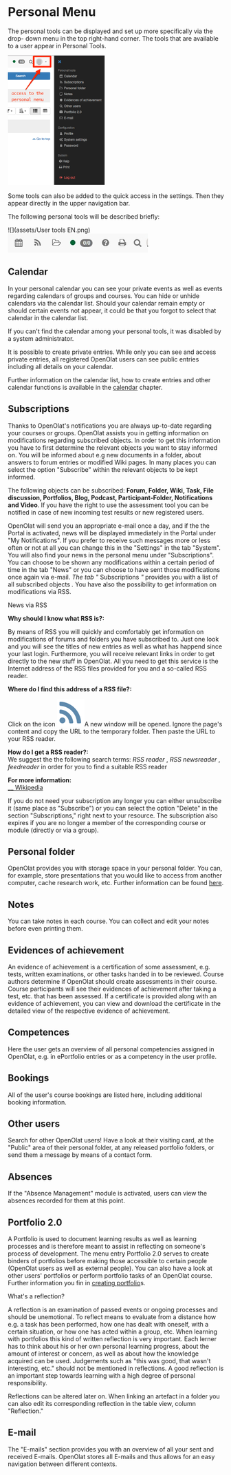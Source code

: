 # Personal Menu

The personal tools can be displayed and set up more specifically via the drop-
down menu in the top right-hand corner. The tools that are available to a user
appear in Personal Tools.

![](assets/en_personalmenu.png)

  

Some tools can also be added to the quick access in the settings. Then they
appear directly in the upper navigation bar.

The following personal tools will be described briefly:

![](assets/User tools EN.png)
![](assets/Benutzerwerkzeuge2.jpg)

##  Calendar

In your personal calendar you can see your private events as well as events
regarding calendars of groups and courses. You can hide or unhide calendars
via the calendar list. Should your calendar remain empty or should certain
events not appear, it could be that you forgot to select that calendar in the
calendar list.

  

If you can't find the calendar among your personal tools, it was disabled by a
system administrator.

It is possible to create private entries. While only you can see and access
private entries, all registered OpenOlat users can see public entries
including all details on your calendar.

Further information on the calendar list, how to create entries and other
calendar functions is available in the [calendar](Calendar.md) chapter.

##  Subscriptions

Thanks to OpenOlat's notifications you are always up-to-date regarding your
courses or groups. OpenOlat assists you in getting information on
modifications regarding subscribed objects. In order to get this information
you have to first determine the relevant objects you want to stay informed on.
You will be informed about e.g new documents in a folder, about answers to
forum entries or modified Wiki pages. In many places you can select the option
"Subscribe" within the relevant objects to be kept informed.

The following objects can be subscribed:  **Forum, Folder, Wiki, Task, File
discussion, Portfolios, Blog, Podcast, Participant-Folder, Notifications and
Video**. If you have the right to use the assessment tool you can be notified
in case of new incoming test results or new registered users.

OpenOlat will send you an appropriate e-mail once a day, and if the the Portal
is activated, news will be displayed immediately in the Portal under "My
Notifications". If you prefer to receive such messages more or less often or
not at all you can change this in the "Settings" in the tab "System". You will
also find your news in the personal menu under "Subscriptions". You can choose
to be shown any modifications within a certain period of time in the tab
"News" or you can choose to have sent those modifications once again via
e-mail. _The tab "_ Subscriptions _"_ provides you with a list of all
subscribed objects _._ You have also the possibility to get information on
modifications via RSS.

  

 News via RSS

**Why should I know what RSS is?:**

By means of RSS you will quickly and comfortably get information on
modifications of forums and folders you have subscribed to. Just one look and
you will see the titles of new entries as well as what has happend since your
last login. Furthermore, you will receive relevant links in order to get
directly to the new stuff in OpenOlat. All you need to get this service is the
Internet address of the RSS files provided for you and a so-called RSS reader.  
  
**Where do I find this address of a RSS file?:**

Click on the icon
![](assets/rss.png)A
new window will be opened. Ignore the page's content and copy the URL to the
temporary folder. Then paste the URL to your RSS reader.  
  
**How do I get a RSS reader?:**  
We suggest the the following search terms: _RSS reader_ , _RSS newsreader_ ,
_feedreader_ in order for you to find a suitable RSS reader  
  
 **For more information:**  
[__ Wikipedia](http://en.wikipedia.org/wiki/Rss_feed)

  

If you do not need your subscription any longer you can either unsubscribe it
(same place as "Subscribe") or you can select the option "Delete" in the
section "Subscriptions," right next to your resource. The subscription also
expires if you are no longer a member of the corresponding course or module
(directly or via a group).

##  Personal folder

OpenOlat provides you with storage space in your personal folder. You can, for
example, store presentations that you would like to access from another
computer, cache research work, etc. Further information can be found
[here](Personal_folders.md).

##  Notes

You can take notes in each course. You can collect and edit your notes before
even printing them.

##  Evidences of achievement

An evidence of achievement is a certification of some assessment, e.g. tests,
written examinations, or other tasks handed in to be reviewed. Course authors
determine if OpenOlat should create assessments in their course. Course
participants will see their evidences of achievement after taking a test, etc.
that has been assessed. If a certificate is provided along with an evidence of
achievement, you can view and download the certificate in the detailed view of
the respective evidence of achievement.

## Competences

Here the user gets an overview of all personal competencies assigned in
OpenOlat, e.g. in ePortfolio entries or as a competency in the user profile.

## Bookings

All of the user's course bookings are listed here, including additional
booking information.

##  Other users

Search for other OpenOlat users! Have a look at their visiting card, at the
"Public" area of their personal folder, at any released portfolio folders, or
send them a message by means of a contact form.

## Absences

If the "Absence Management" module is activated, users can view the absences
recorded for them at this point.

##  Portfolio 2.0

A Portfolio is used to document learning results as well as learning processes
and is therefore meant to assist in reflecting on someone's process of
development. The menu entry Portfolio 2.0 serves to create binders of
portfolios before making those accessible to certain people (OpenOlat users as
well as external people). You can also have a look at other users' portfolios
or perform portfolio tasks of an OpenOlat course. Further information you fin
in [creating portfolio](Creating+Portfolios.html)s.

 What's a reflection?

A reflection is an examination of passed events or ongoing processes and
should be unemotional. To reflect means to evaluate from a distance how e.g. a
task has been performed, how one has dealt with oneself, with a certain
situation, or how one has acted within a group, etc. When learning with
portfolios this kind of written reflection is very important. Each lerner has
to think about his or her own personal learning progress, about the amount of
interest or concern, as well as about how the knowledge acquired can be used.
Judgements such as "this was good, that wasn't interesting, etc." should not
be mentioned in reflections. A good reflection is an important step towards
learning with a high degree of personal responsibility.

Reflections can be altered later on. When linking an artefact in a folder you
can also edit its corresponding reflection in the table view, column
"Reflection."

##  E-mail

The "E-mails" section provides you with an overview of all your sent and
received E-mails. OpenOlat stores all E-mails and thus allows for an easy
navigation between different contexts.


